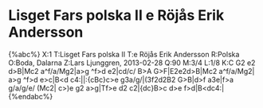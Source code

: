 # Lisget Fars polska II e Röjås Erik Andersson

{%abc%}
X:1
T:Lisget Fars polska II
T:e Röjås Erik Andersson
R:Polska
O:Boda, Dalarna
Z:Lars Ljunggren, 2013-02-28
Q:90
M:3/4
L:1/8
K:C
G2 e2 d>B|Mc2 a^f/a/Mg2|a>g ^f>d e2|cd/c/ B>A G>F|E2e2d>B|Mc2 a^f/a/Mg2|
a>g ^f>d e>c|B<d c4:||:{cBc}c>e g3a/g/|(3f2d2B2 G>B|d>f a3e|f>a g/a/g/e/ (Mc2|
c>)e g2 a>g|Tf>e d2 c2|{dc}B>c d>e f>d|B<dc4:|
{%endabc%}
